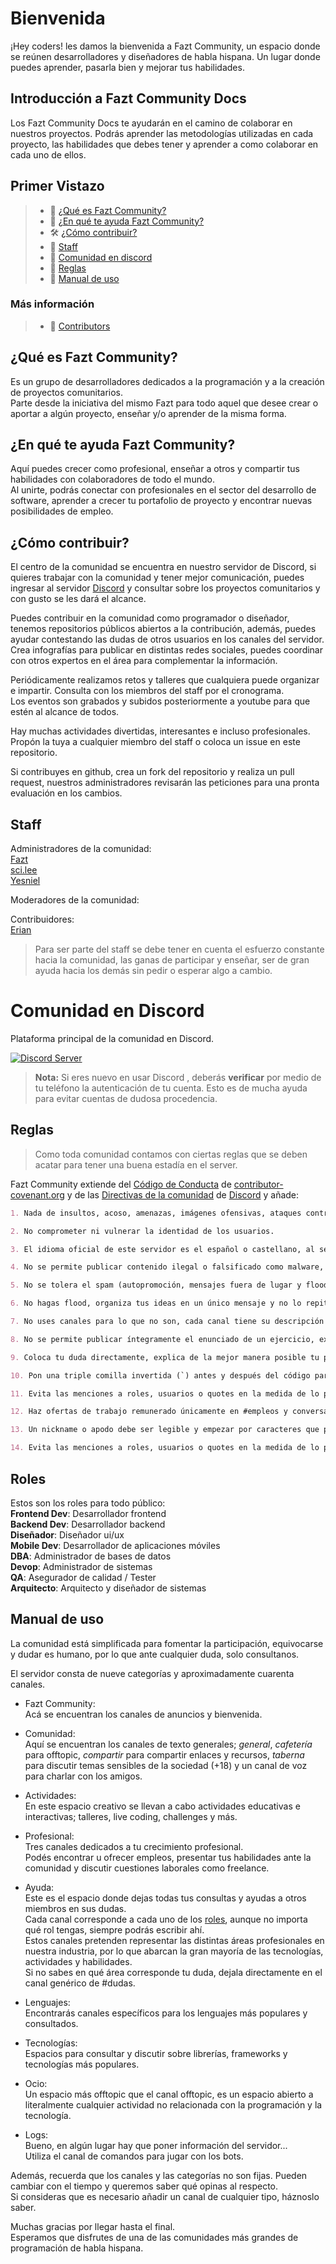 # Bienvenida

¡Hey coders! les damos la bienvenida a Fazt Community, un espacio donde se reúnen desarrolladores y diseñadores de habla hispana. Un lugar donde puedes aprender, pasarla bien y mejorar tus habilidades.

## Introducción a Fazt Community Docs

Los Fazt Community Docs te ayudarán en el camino de colaborar en nuestros proyectos. Podrás aprender las metodologías utilizadas en cada proyecto, las habilidades que debes tener y aprender a como colaborar en cada uno de ellos.

## Primer Vistazo

> - 🚀 [¿Qué es Fazt Community?](#qué-es-fazt-community)
> - 📒 [¿En qué te ayuda Fazt Community?](#en-qué-te-ayuda-fazt-community)
> - 🛠 [¿Cómo contribuir?](#cómo-contribuir)
> - 👥 [Staff](#staff)
> - 💬 [Comunidad en discord](#comunidad-en-discord)
> - 📏 [Reglas](#reglas)
> - 📜 [Manual de uso](#manual-de-uso)

### Más información
> - 🤝 [Contributors](#contributors)

## ¿Qué es Fazt Community?

Es un grupo de desarrolladores dedicados a la programación y a la creación de proyectos comunitarios.<br>
Parte desde la iniciativa del mismo Fazt para todo aquel que desee crear o aportar a algún proyecto, enseñar y/o aprender de la misma forma.

## ¿En qué te ayuda Fazt Community?

Aquí puedes crecer como profesional, enseñar a otros y compartir tus habilidades con colaboradores de todo el mundo.<br>
Al unirte, podrás conectar con profesionales en el sector del desarrollo de software, aprender a crecer tu portafolio de proyecto y encontrar nuevas posibilidades de empleo.

## ¿Cómo contribuir?

El centro de la comunidad se encuentra en nuestro servidor de Discord, si quieres trabajar con la comunidad y tener mejor comunicación, puedes ingresar al servidor [Discord](https://discord.gg/JpnY3YqzCN) y consultar sobre los proyectos comunitarios y con gusto se les dará el alcance.

Puedes contribuir en la comunidad como programador o diseñador, tenemos repositorios públicos abiertos a la contribución, además, puedes ayudar contestando las dudas de otros usuarios en los canales del servidor. Crea infografías para publicar en distintas redes sociales, puedes coordinar con otros expertos en el área para complementar la información. 

Periódicamente realizamos retos y talleres que cualquiera puede organizar e impartir. Consulta con los miembros del staff por el cronograma. <br>
Los eventos son grabados y subidos posteriormente a youtube para que estén al alcance de todos. 

Hay muchas actividades divertidas, interesantes e incluso profesionales.<br>
Propón la tuya a cualquier miembro del staff o coloca un issue en este repositorio.

Si contribuyes en github, crea un fork del repositorio y realiza un pull request, nuestros administradores revisarán las peticiones para una pronta evaluación en los cambios.<br>

## Staff

Administradores de la comunidad:<br>
[Fazt](https://github.com/FaztTech)<br>
[sci.lee](https://github.com/rdev32)<br>
[Yesniel](https://github.com/YesnielX)

Moderadores de la comunidad:<br>


Contribuidores:<br>
[Erian](https://github.com/erianvc)<br>

> Para ser parte del staff se debe tener en cuenta el esfuerzo constante hacia la comunidad, las ganas de participar y enseñar, ser de gran ayuda hacia los demás sin pedir o esperar algo a cambio.

# Comunidad en Discord

Plataforma principal de la comunidad en Discord.

[![Discord Server](./public/card.png)](https://discord.gg/JpnY3YqzCN)

> **Nota:** Si eres nuevo en usar Discord , deberás **verificar** por medio de tu teléfono la autenticación de tu cuenta. Esto es de mucha ayuda para evitar cuentas de dudosa procedencia.

## Reglas

> Como toda comunidad contamos con ciertas reglas que se deben acatar para tener una buena estadía en el server.

Fazt Community extiende del [Código de Conducta](https://www.contributor-covenant.org/es/version/2/0/code_of_conduct/) de [contributor-covenant.org](https://www.contributor-covenant.org/) y de las [Directivas de la comunidad](https://discord.com/guidelines) de [Discord](https://discord.com) y añade:
```md 
1. Nada de insultos, acoso, amenazas, imágenes ofensivas, ataques contra otras personas o contenido NSFW.

2. No comprometer ni vulnerar la identidad de los usuarios.

3. El idioma oficial de este servidor es el español o castellano, al ser el idioma más extendido de Latinoamérica y España.

4. No se permite publicar contenido ilegal o falsificado como malware, piratería de software, libros o vídeos.

5. No se tolera el spam (autopromoción, mensajes fuera de lugar y flood) fuera de los canales donde esté permitido compartir contenido. Puedes compartir enlaces a cosas que hayas hecho en #compartir, o en #cafetería si el contexto lo amerita. No compartas enlaces de referidos o similares.

6. No hagas flood, organiza tus ideas en un único mensaje y no lo repitas múltiples veces en el mismo o distintos canales. 

7. No uses canales para lo que no son, cada canal tiene su descripción explicando para qué se utiliza.

8. No se permite publicar íntegramente el enunciado de un ejercicio, examen o práctica y pedir su resolución.

9. Coloca tu duda directamente, explica de la mejor manera posible tu problema en el canal adecuado. Si no sabes dónde colocarlo, usa #dudas.

10. Pon una triple comilla invertida (`) antes y después del código para monoespaciarlo. No pegues fragmentos de código largos, enlaza a un Gist (https://gist.github.com/) o un Pastebin (https://pastebin.com/).

11. Evita las menciones a roles, usuarios o quotes en la medida de lo posible para no molestar.

12. Haz ofertas de trabajo remunerado únicamente en #empleos y conversa al respecto en privado por mensajería directa. 

13. Un nickname o apodo debe ser legible y empezar por caracteres que permitan una posible mención de una manera sencilla, los moderadores se reservan el derecho de modificar aquellos apodos que consideren inadecuados.

14. Evita las menciones a roles, usuarios o quotes en la medida de lo posible para no molestar.    
```

## Roles

Estos son los roles para todo público:<br>
**Frontend Dev**: Desarrollador frontend<br>
**Backend Dev**: Desarrollador backend<br>
**Diseñador**: Diseñador ui/ux<br>
**Mobile Dev**: Desarrollador de aplicaciones móviles<br>
**DBA**: Administrador de bases de datos<br>
**Devop**: Administrador de sistemas<br>
**QA**: Asegurador de calidad / Tester<br>
**Arquitecto**: Arquitecto y diseñador de sistemas<br>

## Manual de uso

La comunidad está simplificada para fomentar la participación, equivocarse y dudar es humano, por lo que ante cualquier duda, solo consultanos. 

El servidor consta de nueve categorías y aproximadamente cuarenta canales. 

* Fazt Community:<br>
Acá se encuentran los canales de anuncios y bienvenida.<br>

* Comunidad: <br>
Aquí se encuentran los canales de texto generales; *general*, *cafetería* para offtopic, *compartir* para compartir enlaces y recursos, *taberna* para discutir temas sensibles de la sociedad (+18) y un canal de voz para charlar con los amigos. 

* Actividades: <br>
En este espacio creativo se llevan a cabo actividades educativas e interactivas; talleres, live coding, challenges y más. 

* Profesional: <br>
Tres canales dedicados a tu crecimiento profesional. <br>
Podés encontrar u ofrecer empleos, presentar tus habilidades ante la comunidad y discutir cuestiones laborales como freelance.

* Ayuda: <br>
Este es el espacio donde dejas todas tus consultas y ayudas a otros miembros en sus dudas. <br>
Cada canal corresponde a cada uno de los [roles](#roles), aunque no importa qué rol tengas, siempre podrás escribir ahí. <br>
Estos canales pretenden representar las distintas áreas profesionales en nuestra industria, por lo que abarcan la gran mayoría de las tecnologías, actividades y habilidades. <br>
Si no sabes en qué área corresponde tu duda, dejala directamente en el canal genérico de #dudas.

* Lenguajes: <br>
Encontrarás canales específicos para los lenguajes más populares y consultados. 

* Tecnologías:<br>
Espacios para consultar y discutir sobre librerías, frameworks y tecnologías más populares. 

* Ocio: <br>
Un espacio más offtopic que el canal offtopic, es un espacio abierto a literalmente cualquier actividad no relacionada con la programación y la tecnología. 

* Logs: <br>
Bueno, en algún lugar hay que poner información del servidor... <br>
Utiliza el canal de comandos para jugar con los bots.

Además, recuerda que los canales y las categorías no son fijas. Pueden cambiar con el tiempo y queremos saber qué opinas al respecto. <br>
Si consideras que es necesario añadir un canal de cualquier tipo, háznoslo saber. 

Muchas gracias por llegar hasta el final. <br>
Esperamos que disfrutes de una de las comunidades más grandes de programación de habla hispana.

